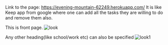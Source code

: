 Link to the page: https://evening-mountain-62249.herokuapp.com/
It is like Keep app from google where one can add all the tasks they are willing to do and remove them also.

This is front page.
![look](https://user-images.githubusercontent.com/56185838/88474618-0e222300-cf46-11ea-8b60-035ad81722ff.png)

Any other heading(like school/work etc) can also be specified
![look1](https://user-images.githubusercontent.com/56185838/88474663-6d803300-cf46-11ea-8563-02f3d0caee30.png)
